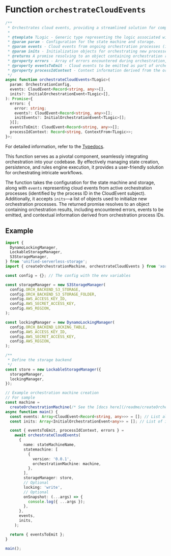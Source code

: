 # Function `orchestrateCloudEvents`

```typescript
/**
 * Orchestrates cloud events, providing a streamlined solution for complex workflows.
 *
 * @template TLogic - Generic type representing the logic associated with orchestration.
 * @param param - Configuration for the state machine and storage.
 * @param events - Cloud events from ongoing orchestration processes (identified by process ID in the CloudEvent subject).
 * @param inits - Initialization objects for orchestrating new processes.
 * @returns A promise resolving to an object containing orchestration results.
 * @property errors - Array of errors encountered during orchestration, including associated events and initialization events.
 * @property eventsToEmit - Cloud events to be emitted as part of orchestration.
 * @property processIdContext - Context information derived from the orchestration process IDs.
 */
async function orchestrateCloudEvents<TLogic>(
  param: OrchestrationConfig,
  events: CloudEvent<Record<string, any>>[],
  inits?: InitialOrchestrationEvent<TLogic>[],
): Promise<{
  errors: {
    error: string;
    events?: CloudEvent<Record<string, any>>[];
    initEvents?: InitialOrchestrationEvent<TLogic>[];
  }[];
  eventsToEmit: CloudEvent<Record<string, any>>[];
  processIdContext: Record<string, ContextFrom<TLogic>>;
}>;
```

For detailed information, refer to the [Typedocs](https://saadahmad123.github.io/xOrca/functions/orchestrateCloudEvents.html).

This function serves as a pivotal component, seamlessly integrating orchestration into your codebase. By effectively managing state creation, persistence, and rules engine execution, it provides a user-friendly solution for orchestrating intricate workflows.

The function takes the configuration for the state machine and storage, along with `events` representing cloud events from active orchestration processes (identified by the process ID in the CloudEvent subject). Additionally, it accepts `inits`—a list of objects used to initialize new orchestration processes. The returned promise resolves to an object containing orchestration results, including encountered errors, events to be emitted, and contextual information derived from orchestration process IDs.

## Example

```typescript
import {
  DynamoLockingManager,
  LockableStorageManager,
  S3StorageManager,
} from 'unified-serverless-storage';
import { createOrchestrationMachine, orchestrateCloudEvents } from 'xorca';

const config = {}; // The config with the env variables

const storageManager = new S3StorageManager(
  config.ORCH_BACKEND_S3_STORAGE,
  config.ORCH_BACKEND_S3_STORAGE_FOLDER,
  config.AWS_ACCESS_KEY_ID,
  config.AWS_SECRET_ACCESS_KEY,
  config.AWS_REGION,
);

const lockingManager = new DynamoLockingManager(
  config.ORCH_BACKEND_LOCKING_TABLE,
  config.AWS_ACCESS_KEY_ID,
  config.AWS_SECRET_ACCESS_KEY,
  config.AWS_REGION,
);

/**
 * Define the storage backend
 */
const store = new LockableStorageManager({
  storageManager,
  lockingManager,
});

// Example orchestration machine creation
// For sample
const machine =
  createOrchestrationMachine(/* See the [docs here](/readme/createOrchestrationMachine.md) */);
async function main() {
  const events: Array<CloudEvent<Record<string, any>>> = []; // List already running orchestration event
  const inits: Array<InitialOrchestrationEvent<any>> = []; // List of initialisations

  const { eventsToEmit, processIdContext, errors } =
    await orchestrateCloudEvents(
      {
        name: stateMachineName,
        statemachine: [
          {
            version: '0.0.1',
            orchestrationMachine: machine,
          },
        ],
        storageManager: store,
        // Optional
        locking: 'write',
        // Optional
        onSnapshot: (...args) => {
          console.log({ ...args });
        },
      },
      events,
      inits,
    );

  return { eventsToEmit };
}

main();
```
